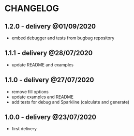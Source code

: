 # CHANGELOG

## 1.2.0 - delivery @01/09/2020

- embed debugger and tests from bugbug repository

## 1.1.1 - delivery @28/07/2020

- update README and examples

## 1.1.0 - delivery @27/07/2020

- remove fill options
- update examples and README
- add tests for debug and Sparkline (calculate and generate)

## 1.0.0 - delivery @23/07/2020

- first delivery
